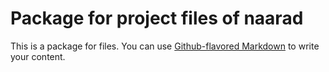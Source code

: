 # Package for project files of naarad

This is a package for files. You can use
[Github-flavored Markdown](https://guides.github.com/features/mastering-markdown/)
to write your content.